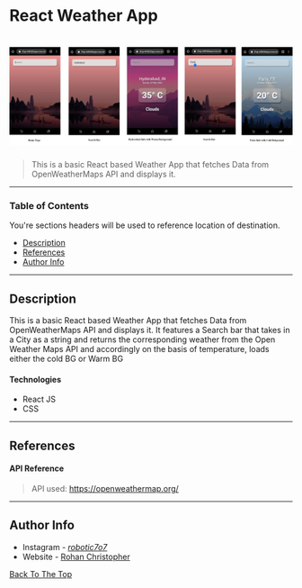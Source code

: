 # React Weather App 


![Project Image](assets/Pic.png)
=======



> This is a basic React based Weather App that fetches Data from OpenWeatherMaps API and displays it.

---

### Table of Contents
You're sections headers will be used to reference location of destination.

- [Description](#description)
- [References](#references)
- [Author Info](#author-info)

---

## Description

This is a basic React based Weather App that fetches Data from OpenWeatherMaps API and displays it. It features a Search bar that takes in a City as a string and returns the corresponding weather from the Open Weather Maps API and accordingly on the basis of temperature, loads either the cold BG or Warm BG

#### Technologies

- React JS
- CSS



---

## References

#### API Reference

> API used: https://openweathermap.org/


---


## Author Info

- Instagram - [_robotic7o7_](https://instagram.com/_robotic7o7_)
- Website - [Rohan Christopher](https://bit.ly/RohanChristopher)

[Back To The Top](#read-me-template)
